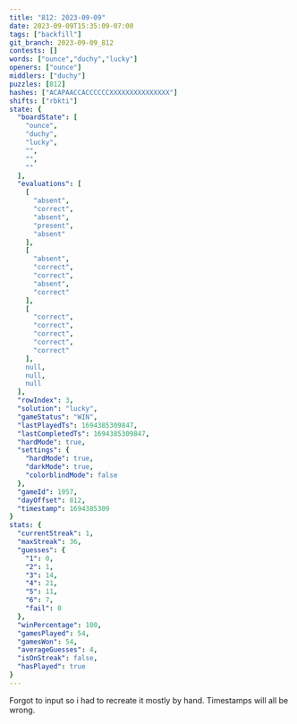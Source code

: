 ```yaml
---
title: "812: 2023-09-09"
date: 2023-09-09T15:35:09-07:00
tags: ["backfill"]
git_branch: 2023-09-09_812
contests: []
words: ["ounce","duchy","lucky"]
openers: ["ounce"]
middlers: ["duchy"]
puzzles: [812]
hashes: ["ACAPAACCACCCCCCXXXXXXXXXXXXXXX"]
shifts: ["rbkti"]
state: {
  "boardState": [
    "ounce",
    "duchy",
    "lucky",
    "",
    "",
    ""
  ],
  "evaluations": [
    [
      "absent",
      "correct",
      "absent",
      "present",
      "absent"
    ],
    [
      "absent",
      "correct",
      "correct",
      "absent",
      "correct"
    ],
    [
      "correct",
      "correct",
      "correct",
      "correct",
      "correct"
    ],
    null,
    null,
    null
  ],
  "rowIndex": 3,
  "solution": "lucky",
  "gameStatus": "WIN",
  "lastPlayedTs": 1694385309847,
  "lastCompletedTs": 1694385309847,
  "hardMode": true,
  "settings": {
    "hardMode": true,
    "darkMode": true,
    "colorblindMode": false
  },
  "gameId": 1957,
  "dayOffset": 812,
  "timestamp": 1694385309
}
stats: {
  "currentStreak": 1,
  "maxStreak": 36,
  "guesses": {
    "1": 0,
    "2": 1,
    "3": 14,
    "4": 21,
    "5": 11,
    "6": 7,
    "fail": 0
  },
  "winPercentage": 100,
  "gamesPlayed": 54,
  "gamesWon": 54,
  "averageGuesses": 4,
  "isOnStreak": false,
  "hasPlayed": true
}
---
```

<!-- more -->
Forgot to input so i had to recreate it mostly by hand. Timestamps will all be wrong.
